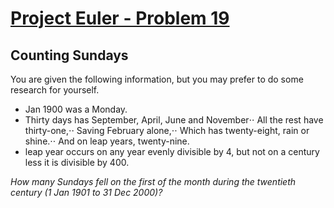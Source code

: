 [Project Euler - Problem 19](https://projecteuler.net/problem=19)
======

Counting Sundays
------

You are given the following information, but you may prefer to do some research
for yourself.

* Jan 1900 was a Monday.
* Thirty days has September,
  April, June and November⋅⋅
  All the rest have thirty-one,⋅⋅
  Saving February alone,⋅⋅
  Which has twenty-eight, rain or shine.⋅⋅
  And on leap years, twenty-nine.
* leap year occurs on any year evenly divisible by 4, but not on a century
  less it is divisible by 400.

*How many Sundays fell on the first of the month during the twentieth century (1
Jan 1901 to 31 Dec 2000)?*

